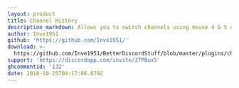 ```yaml
---
layout: product
title: Channel History
description_markdown: Allows you to switch channels using mouse 4 & 5 or the added GUI buttons.
author: Inve1951
github: 'https://github.com/Inve1951/'
download: >-
  https://github.com/Inve1951/BetterDiscordStuff/blob/master/plugins/channelHistory.plugin.js
support: 'https://discordapp.com/invite/Z7PBux5'
ghcommentid: '132'
date: 2018-10-25T04:17:08.879Z
---
```


